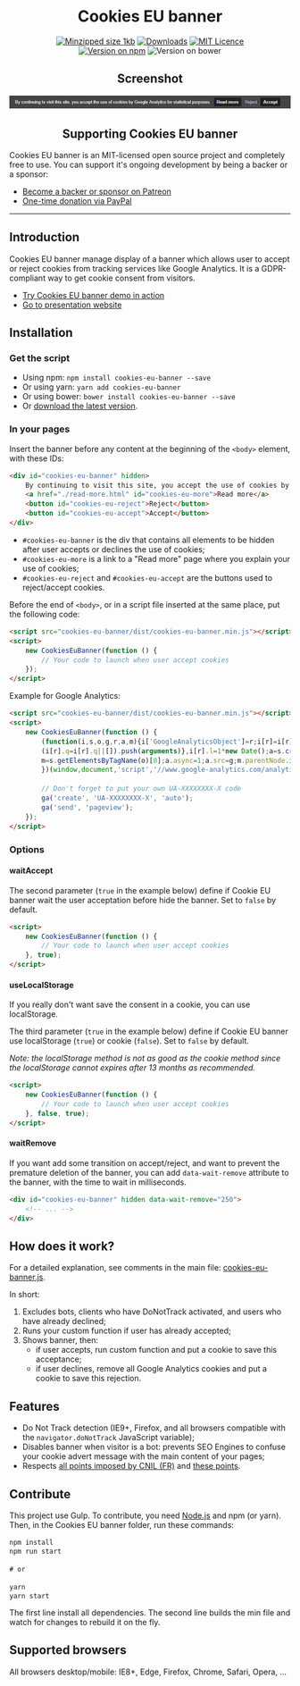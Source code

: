 <h1 align="center">Cookies EU banner</h1>

<p align="center">
    <a href="https://bundlephobia.com/result?p=cookies-eu-banner"><img src="https://img.shields.io/bundlephobia/minzip/cookies-eu-banner.svg?style=for-the-badge" alt="Minzipped size 1kb" /></a>
    <a href="https://www.npmjs.com/package/cookies-eu-banner"><img src="https://img.shields.io/npm/dm/cookies-eu-banner.svg?color=blue&label=npm%20downloads&style=for-the-badge" alt="Downloads" /></a>
    <a href="https://github.com/Alex-D/cookies-eu-banner/blob/master/LICENSE"><img src="https://img.shields.io/npm/l/cookies-eu-banner.svg?color=blue&style=for-the-badge" alt="MIT Licence" /></a>
    <br>
    <a href="https://www.npmjs.com/package/cookies-eu-banner"><img src="https://img.shields.io/npm/v/cookies-eu-banner.svg?color=blue&style=for-the-badge" alt="Version on npm" /></a>
    <img src="https://img.shields.io/bower/v/cookies-eu-banner.svg?color=blue&style=for-the-badge" alt="Version on bower" />
</p>

<h2 align="center">Screenshot</h2>

<p align="center">
    <a href="https://alex-d.github.io/Cookies-EU-banner/demo"><img src="overview.png" alt=""/></a>
</p>

<h2 align="center">Supporting Cookies EU banner</h2>

Cookies EU banner is an MIT-licensed open source project and completely free to use.
You can support it's ongoing development by being a backer or a sponsor:

- [Become a backer or sponsor on Patreon](https://www.patreon.com/alexandredemode)
- [One-time donation via PayPal](https://www.paypal.me/demodealexandre/20eur)

-----

## Introduction

Cookies EU banner manage display of a banner which allows user to accept or reject cookies from tracking services like Google Analytics.
It is a GDPR-compliant way to get cookie consent from visitors.

- [Try Cookies EU banner demo in action](https://alex-d.github.io/Cookies-EU-banner/demo)
- [Go to presentation website](https://alex-d.github.io/Cookies-EU-banner/)

## Installation

### Get the script

- Using npm: `npm install cookies-eu-banner --save`
- Or using yarn: `yarn add cookies-eu-banner`
- Or using bower: `bower install cookies-eu-banner --save`
- Or [download the latest version](https://github.com/Alex-D/cookies-eu-banner/archive/master.zip).


### In your pages

Insert the banner before any content at the beginning of the `<body>` element, with these IDs:

```html
<div id="cookies-eu-banner" hidden>
    By continuing to visit this site, you accept the use of cookies by Google Analytics for statistical purposes.
    <a href="./read-more.html" id="cookies-eu-more">Read more</a>
    <button id="cookies-eu-reject">Reject</button>
    <button id="cookies-eu-accept">Accept</button>
</div>
```


- `#cookies-eu-banner` is the div that contains all elements to be hidden after user accepts or declines the use of cookies;
- `#cookies-eu-more` is a link to a "Read more" page where you explain your use of cookies;
- `#cookies-eu-reject` and `#cookies-eu-accept` are the buttons used to reject/accept cookies.


Before the end of `<body>`, or in a script file inserted at the same place, put the following code:

```html
<script src="cookies-eu-banner/dist/cookies-eu-banner.min.js"></script>
<script>
    new CookiesEuBanner(function () {
        // Your code to launch when user accept cookies
    });
</script>
```

Example for Google Analytics:

```html
<script src="cookies-eu-banner/dist/cookies-eu-banner.min.js"></script>
<script>
    new CookiesEuBanner(function () {
        (function(i,s,o,g,r,a,m){i['GoogleAnalyticsObject']=r;i[r]=i[r]||function(){
        (i[r].q=i[r].q||[]).push(arguments)},i[r].l=1*new Date();a=s.createElement(o),
        m=s.getElementsByTagName(o)[0];a.async=1;a.src=g;m.parentNode.insertBefore(a,m)
        })(window,document,'script','//www.google-analytics.com/analytics.js','ga');

        // Don't forget to put your own UA-XXXXXXXX-X code
        ga('create', 'UA-XXXXXXXX-X', 'auto');
        ga('send', 'pageview');
    });
</script>
```

### Options

#### waitAccept

The second parameter (`true` in the example below) define if Cookie EU banner wait the user acceptation before hide the banner. Set to `false` by default.

```html
<script>
    new CookiesEuBanner(function () {
        // Your code to launch when user accept cookies
    }, true);
</script>
```

#### useLocalStorage

If you really don't want save the consent in a cookie, you can use localStorage.

The third parameter (`true` in the example below) define if Cookie EU banner use localStorage (`true`) or cookie (`false`). Set to `false` by default.

*Note: the localStorage method is not as good as the cookie method since the localStorage cannot expires after 13 months as recommended.*

```html
<script>
    new CookiesEuBanner(function () {
        // Your code to launch when user accept cookies
    }, false, true);
</script>
```

#### waitRemove

If you want add some transition on accept/reject, and want to prevent the premature deletion of the banner, you can add
`data-wait-remove` attribute to the banner, with the time to wait in milliseconds.

```html
<div id="cookies-eu-banner" hidden data-wait-remove="250">
    <!-- ... -->
</div>
```

## How does it work?

For a detailed explanation, see comments in the main file: [cookies-eu-banner.js](src/cookies-eu-banner.js).

In short:

1. Excludes bots, clients who have DoNotTrack activated, and users who have already declined;
2. Runs your custom function if user has already accepted;
3. Shows banner, then:
    - if user accepts, run custom function and put a cookie to save this acceptance;
    - if user declines, remove all Google Analytics cookies and put a cookie to save this rejection.


## Features

- Do Not Track detection (IE9+, Firefox, and all browsers compatible with the `navigator.doNotTrack` JavaScript variable);
- Disables banner when visitor is a bot: prevents SEO Engines to confuse your cookie advert message with the main content of your pages;
- Respects [all points imposed by CNIL (FR)](https://www.cnil.fr/fr/solutions-pour-les-cookies-de-mesure-daudience) and [these points](https://www.cnil.fr/fr/cookies-traceurs-que-dit-la-loi).


## Contribute

This project use Gulp.
To contribute, you need [Node.js](http://nodejs.org/) and npm (or yarn).
Then, in the Cookies EU banner folder, run these commands:

```console
npm install
npm run start

# or

yarn
yarn start
```

The first line install all dependencies.
The second line builds the min file and watch for changes to rebuild it on the fly.


## Supported browsers

All browsers desktop/mobile: IE8+, Edge, Firefox, Chrome, Safari, Opera, ...
